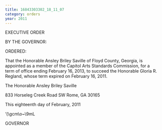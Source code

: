 ```yaml
---
title: 16843303302_18_11_07
category: orders
year: 2011
---
```

 

EXECUTIVE ORDER

BY THE GOVERNOR:

ORDERED:

That the Honorable Ansley Briley Saville of Floyd County,
Georgia, is appointed as a member of the Capitol Arts Standards
Commission, for a term of office ending February 16, 2013, to
succeed the Honorable Gloria R. Regland, whose term expired on
February 16, 2011.

The Honorable Ansley Briley Saville

833 Horseleg Creek Road SW
Rome, GA 30165

This eighteenth day of February, 2011

‘(\gcm\o~\9mL

GOVERNOR

